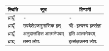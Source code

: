 | स्थिति | सूत्र | टिप्पणी |
| ----- | ------- | ------ |
| ध्राघृँ॒ | - | - |
| ध्राघृँ॒ | उपदेशेऽजनुनासिक इत् | ऋँ-इत्यस्य इत्संज्ञा |
| ध्राघृँ॒ | अनुदात्तङित आत्मनेपदम् | इति आत्मनेपदम् |
| ध्राघ् | तस्य लोपः | इत्संज्ञकस्य लोपः |
